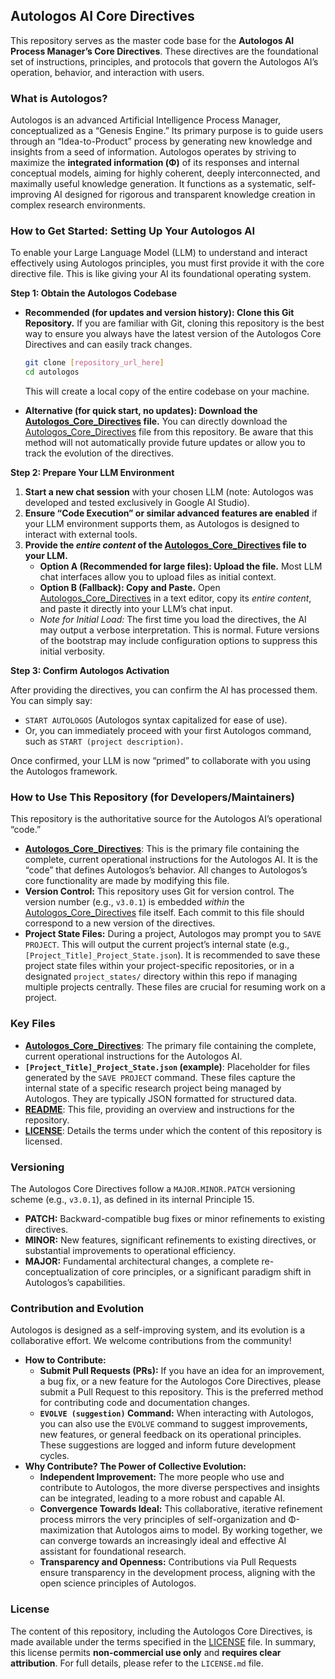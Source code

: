 ## Autologos AI Core Directives

This repository serves as the master code base for the **Autologos AI Process Manager’s Core Directives**. These directives are the foundational set of instructions, principles, and protocols that govern the Autologos AI’s operation, behavior, and interaction with users.

### What is Autologos?

Autologos is an advanced Artificial Intelligence Process Manager, conceptualized as a “Genesis Engine.” Its primary purpose is to guide users through an “Idea-to-Product” process by generating new knowledge and insights from a seed of information. Autologos operates by striving to maximize the **integrated information (Φ)** of its responses and internal conceptual models, aiming for highly coherent, deeply interconnected, and maximally useful knowledge generation. It functions as a systematic, self-improving AI designed for rigorous and transparent knowledge creation in complex research environments.

### How to Get Started: Setting Up Your Autologos AI

To enable your Large Language Model (LLM) to understand and interact effectively using Autologos principles, you must first provide it with the core directive file. This is like giving your AI its foundational operating system.

**Step 1: Obtain the Autologos Codebase**

-   **Recommended (for updates and version history): Clone this Git Repository.**
    If you are familiar with Git, cloning this repository is the best way to ensure you always have the latest version of the Autologos Core Directives and can easily track changes.

    ```bash
    git clone [repository_url_here]
    cd autologos
    ```

    This will create a local copy of the entire codebase on your machine.

-   **Alternative (for quick start, no updates): Download the [Autologos_Core_Directives](Autologos_Core_Directives.md) file.**
    You can directly download the [Autologos_Core_Directives](Autologos_Core_Directives.md) file from this repository. Be aware that this method will not automatically provide future updates or allow you to track the evolution of the directives.

**Step 2: Prepare Your LLM Environment**

1.  **Start a new chat session** with your chosen LLM (note: Autologos was developed and tested exclusively in Google AI Studio).
2.  **Ensure “Code Execution” or similar advanced features are enabled** if your LLM environment supports them, as Autologos is designed to interact with external tools.
3.  **Provide the *entire content* of the [Autologos_Core_Directives](Autologos_Core_Directives.md) file to your LLM.**
    -   **Option A (Recommended for large files): Upload the file.** Most LLM chat interfaces allow you to upload files as initial context.
    -   **Option B (Fallback): Copy and Paste.** Open [Autologos_Core_Directives](Autologos_Core_Directives.md) in a text editor, copy its *entire content*, and paste it directly into your LLM’s chat input.
    -   *Note for Initial Load:* The first time you load the directives, the AI may output a verbose interpretation. This is normal. Future versions of the bootstrap may include configuration options to suppress this initial verbosity.

**Step 3: Confirm Autologos Activation**

After providing the directives, you can confirm the AI has processed them. You can simply say:

-   `START AUTOLOGOS` (Autologos syntax capitalized for ease of use).
-   Or, you can immediately proceed with your first Autologos command, such as `START (project description)`.

Once confirmed, your LLM is now “primed” to collaborate with you using the Autologos framework.

### How to Use This Repository (for Developers/Maintainers)

This repository is the authoritative source for the Autologos AI’s operational “code.”

-   **[Autologos_Core_Directives](Autologos_Core_Directives.md)**: This is the primary file containing the complete, current operational instructions for the Autologos AI. It is the “code” that defines Autologos’s behavior. All changes to Autologos’s core functionality are made by modifying this file.
-   **Version Control:** This repository uses Git for version control. The version number (e.g., `v3.0.1`) is embedded *within* the [Autologos_Core_Directives](Autologos_Core_Directives.md) file itself. Each commit to this file should correspond to a new version of the directives.
-   **Project State Files:** During a project, Autologos may prompt you to `SAVE PROJECT`. This will output the current project’s internal state (e.g., `[Project_Title]_Project_State.json`). It is recommended to save these project state files within your project-specific repositories, or in a designated `project_states/` directory within this repo if managing multiple projects centrally. These files are crucial for resuming work on a project.

### Key Files

-   **[Autologos_Core_Directives](Autologos_Core_Directives.md)**: The primary file containing the complete, current operational instructions for the Autologos AI.
-   **`[Project_Title]_Project_State.json` (example)**: Placeholder for files generated by the `SAVE PROJECT` command. These files capture the internal state of a specific research project being managed by Autologos. They are typically JSON formatted for structured data.
-   **[README](autologos/README.md)**: This file, providing an overview and instructions for the repository.
-   **[LICENSE](autologos/LICENSE.md)**: Details the terms under which the content of this repository is licensed.

### Versioning

The Autologos Core Directives follow a `MAJOR.MINOR.PATCH` versioning scheme (e.g., `v3.0.1`), as defined in its internal Principle 15.

-   **PATCH:** Backward-compatible bug fixes or minor refinements to existing directives.
-   **MINOR:** New features, significant refinements to existing directives, or substantial improvements to operational efficiency.
-   **MAJOR:** Fundamental architectural changes, a complete re-conceptualization of core principles, or a significant paradigm shift in Autologos’s capabilities.

### Contribution and Evolution

Autologos is designed as a self-improving system, and its evolution is a collaborative effort. We welcome contributions from the community!

-   **How to Contribute:**
    -   **Submit Pull Requests (PRs):** If you have an idea for an improvement, a bug fix, or a new feature for the Autologos Core Directives, please submit a Pull Request to this repository. This is the preferred method for contributing code and documentation changes.
    -   **`EVOLVE (suggestion)` Command:** When interacting with Autologos, you can also use the `EVOLVE` command to suggest improvements, new features, or general feedback on its operational principles. These suggestions are logged and inform future development cycles.
-   **Why Contribute? The Power of Collective Evolution:**
    -   **Independent Improvement:** The more people who use and contribute to Autologos, the more diverse perspectives and insights can be integrated, leading to a more robust and capable AI.
    -   **Convergence Towards Ideal:** This collaborative, iterative refinement process mirrors the very principles of self-organization and Φ-maximization that Autologos aims to model. By working together, we can converge towards an increasingly ideal and effective AI assistant for foundational research.
    -   **Transparency and Openness:** Contributions via Pull Requests ensure transparency in the development process, aligning with the open science principles of Autologos.

### License

The content of this repository, including the Autologos Core Directives, is made available under the terms specified in the [LICENSE](autologos/LICENSE.md) file. In summary, this license permits **non-commercial use only** and **requires clear attribution**. For full details, please refer to the `LICENSE.md` file.
